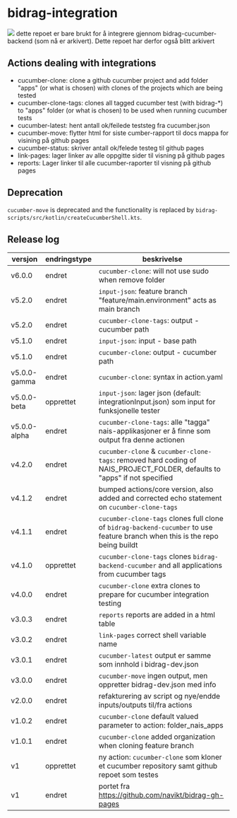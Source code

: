 # bidrag-integration
![](https://github.com/navikt/bidrag-integration/workflows/build%20actions/badge.svg)
dette repoet er bare brukt for å integrere gjennom bidrag-cucumber-backend (som nå er arkivert). Dette repoet har derfor også blitt arkivert

## Actions dealing with integrations

- cucumber-clone: clone a github cucumber project and add folder "apps" (or what is chosen) with clones of the projects which are being tested
- cucumber-clone-tags: clones all tagged cucumber test (with bidrag-*) to "apps" folder (or what is chosen) to be used when running cucumber tests
- cucumber-latest: hent antall ok/feilede teststeg fra cucumber.json
- cucumber-move: flytter html for siste cumber-rapport til docs mappa for visining på github pages
- cucumber-status: skriver antall ok/felede testeg til github pages
- link-pages: lager linker av alle oppgitte sider til visning på github pages
- reports: Lager linker til alle cucumber-raporter til visning på github pages

## Deprecation
`cucumber-move` is deprecated and the functionality is replaced by `bidrag-scripts/src/kotlin/createCucumberShell.kts`.

## Release log

versjon | endringstype | beskrivelse
---|---|---
v6.0.0 | endret | `cucumber-clone`: will not use sudo when remove folder
v5.2.0 | endret | `input-json`: feature branch "feature/main.environment" acts as main branch
v5.2.0 | endret | `cucumber-clone-tags`: output - cucumber path 
v5.1.0 | endret | `input-json`: input - base path 
v5.1.0 | endret | `cucumber-clone`: output - cucumber path 
v5.0.0-gamma | endret | `cucumber-clone`: syntax in action.yaml
v5.0.0-beta | opprettet | `input-json`: lager json (default: integrationInput.json) som input for funksjonelle tester
v5.0.0-alpha | endret | `cucumber-clone-tags`: alle "tagga" nais-applikasjoner er å finne som output fra denne actionen
v4.2.0 | endret | `cucumber-clone` & `cucumber-clone-tags`: removed hard coding of NAIS_PROJECT_FOLDER, defaults to "apps" if not specified
v4.1.2 | endret | bumped actions/core version, also added and corrected echo statement on `cucumber-clone-tags`
v4.1.1 | endret | `cucumber-clone-tags` clones full clone of `bidrag-backend-cucumber` to use feature branch when this is the repo being buildt
v4.1.0 | opprettet | `cucumber-clone-tags` clones `bidrag-backend-cucumber` and all applications from cucumber tags
v4.0.0 | endret | `cucumber-clone` extra clones to prepare for cucumber integration testing 
v3.0.3 | endret | `reports` reports are added in a html table
v3.0.2 | endret | `link-pages` correct shell variable name
v3.0.1 | endret | `cucumber-latest` output er samme som innhold i bidrag-dev.json
v3.0.0 | endret | `cucumber-move` ingen output, men oppretter bidrag-dev.json med info
v2.0.0 | endret | refakturering av script og nye/endde inputs/outputs til/fra actions
v1.0.2 | endret | `cucumber-clone` default valued parameter to action: folder_nais_apps
v1.0.1 | endret | `cucumber-clone` added organization when cloning feature branch
v1 | opprettet | ny action: `cucumber-clone` som kloner et cucumber repository samt github repoet som testes
v1 | endret | portet fra https://github.com/navikt/bidrag-gh-pages
